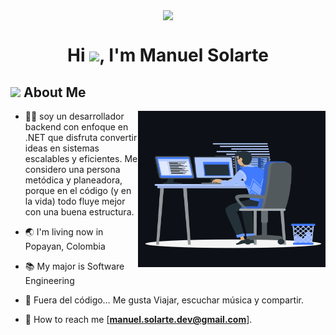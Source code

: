 <p align="center"><picture align="center"><img align="center" src = "https://github.com/7oSkaaa/7oSkaaa/blob/main/Images/about_me.gif?raw=true" width = 50px></picture></p>

<h1 align="center">Hi <img src="https://media.giphy.com/media/hvRJCLFzcasrR4ia7z/giphy.gif" width="35">, I'm Manuel Solarte</h1>

## <img height="40" src="https://emoji.gg/assets/emoji/7333-parrotdance.gif"> About Me
<p><img align="right" height="250" width="300" src="https://raw.githubusercontent.com/SubhadeepZilong/SubhadeepZilong/main/icons/animation_500_kxa883sd.gif" alt="SubhadeepZilong" /></p>

- 🧑‍💻  soy un desarrollador backend con enfoque en .NET que disfruta convertir ideas en sistemas escalables y eficientes. Me considero una persona metódica y planeadora, porque en el código (y en la vida) todo fluye mejor con una buena estructura.

- 🌏 I'm living now in Popayan, Colombia
- 📚 My major is Software Engineering
- 🎵 Fuera del código…
Me gusta Viajar, escuchar música y compartir.

- 📩  How to reach me [**manuel.solarte.dev@gmail.com**].






